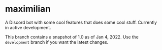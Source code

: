 # maximilian

A Discord bot with some cool features that does some cool stuff.
Currently in active development.

This branch contains a snapshot of 1.0 as of Jan 4, 2022.
Use the `development` branch if you want the latest changes.
